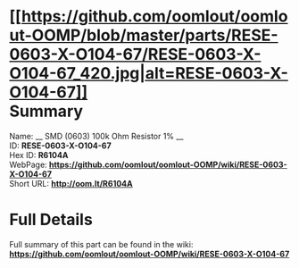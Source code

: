 
[[https://github.com/oomlout/oomlout-OOMP/blob/master/parts/RESE-0603-X-O104-67/RESE-0603-X-O104-67_420.jpg|alt=RESE-0603-X-O104-67]]     
Summary
=================
  
Name: __ SMD (0603) 100k Ohm Resistor 1% __    
ID: __RESE-0603-X-O104-67__   
Hex ID: __R6104A__   
WebPage: __https://github.com/oomlout/oomlout-OOMP/wiki/RESE-0603-X-O104-67__   
Short URL: __http://oom.lt/R6104A__   

Full Details
==========================
Full summary of this part can be found in the wiki:   
__https://github.com/oomlout/oomlout-OOMP/wiki/RESE-0603-X-O104-67__    

